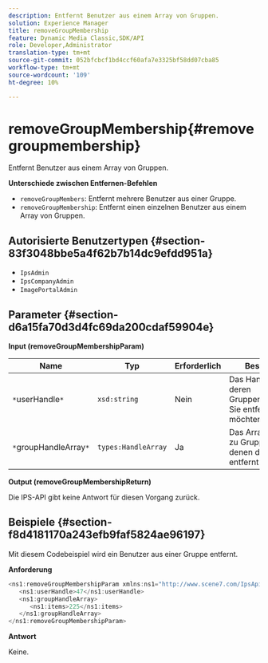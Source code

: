 ```yaml
---
description: Entfernt Benutzer aus einem Array von Gruppen.
solution: Experience Manager
title: removeGroupMembership
feature: Dynamic Media Classic,SDK/API
role: Developer,Administrator
translation-type: tm+mt
source-git-commit: 052bfcbcf1bd4ccf60afa7e3325bf58dd07cba85
workflow-type: tm+mt
source-wordcount: '109'
ht-degree: 10%

---
```



# removeGroupMembership{#removegroupmembership}

Entfernt Benutzer aus einem Array von Gruppen.

**Unterschiede zwischen Entfernen-Befehlen**

* `removeGroupMembers`: Entfernt mehrere Benutzer aus einer Gruppe.
* `removeGroupMembership`: Entfernt einen einzelnen Benutzer aus einem Array von Gruppen.

## Autorisierte Benutzertypen {#section-83f3048bbe5a4f62b7b14dc9efdd951a}

* `IpsAdmin`
* `IpsCompanyAdmin`
* `ImagePortalAdmin`

## Parameter {#section-d6a15fa70d3d4fc69da200cdaf59904e}

**Input (removeGroupMembershipParam)**

| Name | Typ | Erforderlich | Beschreibung |
|---|---|---|---|
| `*`userHandle`*` | `xsd:string` | Nein | Das Handle der Firma, deren Gruppenmitgliedschaft Sie entfernen möchten. |
| `*`groupHandleArray`*` | `types:HandleArray` | Ja | Das Array der Griffe zu Gruppen, aus denen die Firma entfernt werden soll. |

**Output (removeGroupMembershipReturn)**

Die IPS-API gibt keine Antwort für diesen Vorgang zurück.

## Beispiele {#section-f8d4181170a243efb9faf5824ae96197}

Mit diesem Codebeispiel wird ein Benutzer aus einer Gruppe entfernt.

**Anforderung**

```java
<ns1:removeGroupMembershipParam xmlns:ns1="http://www.scene7.com/IpsApi/xsd">
   <ns1:userHandle>47</ns1:userHandle>
   <ns1:groupHandleArray>
      <ns1:items>225</ns1:items>
   </ns1:groupHandleArray>
</ns1:removeGroupMembershipParam>
```

**Antwort**

Keine.
